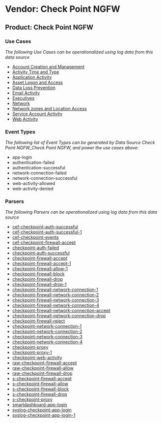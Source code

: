 Vendor: Check Point NGFW
========================
Product: Check Point NGFW
-------------------------

### Use Cases

_The following Use Cases can be operationalized using log data from this data source_

* [Account Creation and Management](usecase_account_creation_and_management.md)
* [Activity Time  and Type](usecase_activity_time__and_type.md)
* [Application Activity](usecase_application_activity.md)
* [Asset Logon and Access](usecase_asset_logon_and_access.md)
* [Data Loss Prevention](usecase_data_loss_prevention.md)
* [Email Activity](usecase_email_activity.md)
* [Executives](usecase_executives.md)
* [Network](usecase_network.md)
* [Network zones and Location Access](usecase_network_zones_and_location_access.md)
* [Service Account Activity](usecase_service_account_activity.md)
* [Web Activity](usecase_web_activity.md)


### Event Types

_The following list of Event Types can be generated by Data Source Check Point NGFW_Check Point NGFW, and power the use cases above:_

- app-login
- authentication-failed
- authentication-successful
- network-connection-failed
- network-connection-successful
- web-activity-allowed
- web-activity-denied


### Parsers

_The following Parsers can be operationalized using log data from this data source_

* [cef-checkpoint-auth-successful](parserContent_cef-checkpoint-auth-successful.md)
* [cef-checkpoint-auth-successful-1](parserContent_cef-checkpoint-auth-successful-1.md)
* [cef-checkpoint-events](parserContent_cef-checkpoint-events.md)
* [cef-checkpoint-firewall-accept](parserContent_cef-checkpoint-firewall-accept.md)
* [checkpoint-auth-failed](parserContent_checkpoint-auth-failed.md)
* [checkpoint-auth-successful](parserContent_checkpoint-auth-successful.md)
* [checkpoint-firewall-accept](parserContent_checkpoint-firewall-accept.md)
* [checkpoint-firewall-accept-1](parserContent_checkpoint-firewall-accept-1.md)
* [checkpoint-firewall-allow-1](parserContent_checkpoint-firewall-allow-1.md)
* [checkpoint-firewall-block](parserContent_checkpoint-firewall-block.md)
* [checkpoint-firewall-drop](parserContent_checkpoint-firewall-drop.md)
* [checkpoint-firewall-drop-1](parserContent_checkpoint-firewall-drop-1.md)
* [checkpoint-firewall-network-connection-1](parserContent_checkpoint-firewall-network-connection-1.md)
* [checkpoint-firewall-network-connection-2](parserContent_checkpoint-firewall-network-connection-2.md)
* [checkpoint-firewall-network-connection-3](parserContent_checkpoint-firewall-network-connection-3.md)
* [checkpoint-firewall-network-connection-4](parserContent_checkpoint-firewall-network-connection-4.md)
* [checkpoint-firewall-network-connection-accept](parserContent_checkpoint-firewall-network-connection-accept.md)
* [checkpoint-firewall-network-connection-drop](parserContent_checkpoint-firewall-network-connection-drop.md)
* [checkpoint-firewall-reject](parserContent_checkpoint-firewall-reject.md)
* [checkpoint-network-connection-1](parserContent_checkpoint-network-connection-1.md)
* [checkpoint-network-connection-2](parserContent_checkpoint-network-connection-2.md)
* [checkpoint-network-connection-3](parserContent_checkpoint-network-connection-3.md)
* [checkpoint-network-connection-4](parserContent_checkpoint-network-connection-4.md)
* [checkpoint-proxy](parserContent_checkpoint-proxy.md)
* [checkpoint-proxy-1](parserContent_checkpoint-proxy-1.md)
* [checkpoint-web-activity](parserContent_checkpoint-web-activity.md)
* [raw-checkpoint-firewall-accept](parserContent_raw-checkpoint-firewall-accept.md)
* [raw-checkpoint-firewall-allow](parserContent_raw-checkpoint-firewall-allow.md)
* [raw-checkpoint-firewall-drop](parserContent_raw-checkpoint-firewall-drop.md)
* [s-checkpoint-firewall-accept](parserContent_s-checkpoint-firewall-accept.md)
* [s-checkpoint-firewall-allow](parserContent_s-checkpoint-firewall-allow.md)
* [s-checkpoint-firewall-block](parserContent_s-checkpoint-firewall-block.md)
* [s-checkpoint-firewall-drop](parserContent_s-checkpoint-firewall-drop.md)
* [s-checkpoint-proxy](parserContent_s-checkpoint-proxy.md)
* [smartdashboard-app-login](parserContent_smartdashboard-app-login.md)
* [syslog-checkpoint-app-login](parserContent_syslog-checkpoint-app-login.md)
* [syslog-checkpoint-app-login-1](parserContent_syslog-checkpoint-app-login-1.md)
